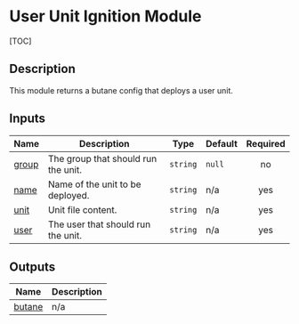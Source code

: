 <!-- BEGIN_TF_DOCS -->
# User Unit Ignition Module

[TOC]

## Description

This module returns a butane config that deploys a user unit.

## Inputs

| Name | Description | Type | Default | Required |
|------|-------------|------|---------|:--------:|
| <a name="input_group"></a> [group](#input\_group) | The group that should run the unit. | `string` | `null` | no |
| <a name="input_name"></a> [name](#input\_name) | Name of the unit to be deployed. | `string` | n/a | yes |
| <a name="input_unit"></a> [unit](#input\_unit) | Unit file content. | `string` | n/a | yes |
| <a name="input_user"></a> [user](#input\_user) | The user that should run the unit. | `string` | n/a | yes |

## Outputs

| Name | Description |
|------|-------------|
| <a name="output_butane"></a> [butane](#output\_butane) | n/a |
<!-- END_TF_DOCS -->
